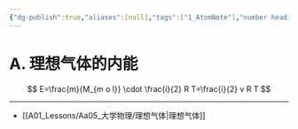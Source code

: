```yaml
---
{"dg-publish":true,"aliases":[null],"tags":["1_AtomNote"],"number headings":"auto, first-level 1, max 6, A.1.","Created-Date":"2023-06-06 16:47:26","Modified-Date":"2024-04-18 11:53:28","permalink":"/A01_Lessons/Aa05_大学物理/理想气体的内能/","dgPassFrontmatter":true}
---
```




# A. 理想气体的内能


$$
E=\frac{m}{M_{m o l}} \cdot \frac{i}{2} R T=\frac{i}{2} v R T
$$





---

- [[A01_Lessons/Aa05_大学物理/理想气体\|理想气体]]
